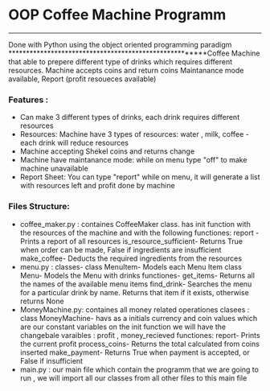# OOP Coffee Machine  Programm 
*******************************************************
Done with  Python using the object oriented programming paradigm 
*******************************************************Coffee Machine that able to prepere different type of drinks which 
requires different resources. Machine accepts coins and return coins 
Maintanance mode available, Report (profit resoueces available)

### Features :
- Can make 3 different types of drinks, each drink 
   requires different resources 
- Resources: Machine have 3 types of resources:
   water , milk, coffee - each drink will reduce resources
- Machine accepting Shekel coins and returns change 
- Machine have maintanance mode: while on menu type "off"
   to make machine unavailable 
- Report Sheet: You can type "report" while on menu,
   it will generate a list with resources left and profit done by machine 

### Files Structure:
- coffee_maker.py : containes CoffeeMaker class.
 has init function with the resources of the machine and with the following functiones: 
 report - Prints a report of all resources
 is_resource_sufficient- Returns True when order can be made, False if ingredients are insufficient
 make_coffee- Deducts the required ingredients from the resources
 - menu.py : classes- 
   class MenuItem- Models each Menu Item
   class Menu- Models the Menu with drinks
   functiones- 
   get_items- Returns all the names of the available menu items
   find_drink- Searches the menu for a particular drink by name. Returns that item if it exists, otherwise returns None
- MoneyMachine.py: containes all money related        operationes 
  clasees : 
  class MoneyMachine- havs as a initials currency and coin values which are our constant variables 
  on the init function we will have the changebale varaibles : profit , money_recieved 
  functiones: 
  report- Prints the current profit
  process_coins- Returns the total calculated from coins inserted
  make_payment- Returns True when payment is accepted, or False if insufficient
- main.py :
  our main file which contain the programm that we are going to run , we will import all our classes from all other files to this main file 

  

          
